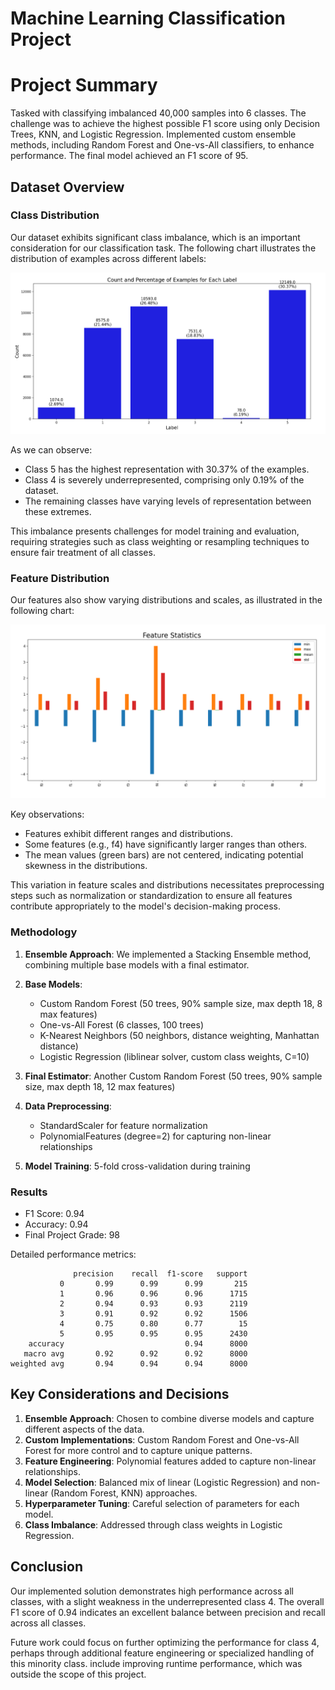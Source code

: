 # Machine Learning Classification Project

# Project Summary

Tasked with classifying imbalanced 40,000 samples into 6 classes. The challenge was to achieve the highest possible F1 score using only Decision Trees, KNN, and Logistic Regression. Implemented custom ensemble methods, including Random Forest and One-vs-All classifiers, to enhance performance. The final model achieved an F1 score of 95.

## Dataset Overview

### Class Distribution

Our dataset exhibits significant class imbalance, which is an important consideration for our classification task. The following chart illustrates the distribution of examples across different labels:

![Class Distribution](images/pic1.png)

As we can observe:
- Class 5 has the highest representation with 30.37% of the examples.
- Class 4 is severely underrepresented, comprising only 0.19% of the dataset.
- The remaining classes have varying levels of representation between these extremes.

This imbalance presents challenges for model training and evaluation, requiring strategies such as class weighting or resampling techniques to ensure fair treatment of all classes.

### Feature Distribution

Our features also show varying distributions and scales, as illustrated in the following chart:

![Feature Statistics](images/pic2.png)

Key observations:
- Features exhibit different ranges and distributions.
- Some features (e.g., f4) have significantly larger ranges than others.
- The mean values (green bars) are not centered, indicating potential skewness in the distributions.

This variation in feature scales and distributions necessitates preprocessing steps such as normalization or standardization to ensure all features contribute appropriately to the model's decision-making process.

### Methodology

1. **Ensemble Approach**: We implemented a Stacking Ensemble method, combining multiple base models with a final estimator.

2. **Base Models**:
   - Custom Random Forest (50 trees, 90% sample size, max depth 18, 8 max features)
   - One-vs-All Forest (6 classes, 100 trees)
   - K-Nearest Neighbors (50 neighbors, distance weighting, Manhattan distance)
   - Logistic Regression (liblinear solver, custom class weights, C=10)

3. **Final Estimator**: Another Custom Random Forest (50 trees, 90% sample size, max depth 18, 12 max features)

4. **Data Preprocessing**:
   - StandardScaler for feature normalization
   - PolynomialFeatures (degree=2) for capturing non-linear relationships

5. **Model Training**: 5-fold cross-validation during training

### Results

- F1 Score: 0.94
- Accuracy: 0.94
- Final Project Grade: 98

Detailed performance metrics:

```
              precision    recall  f1-score   support
           0       0.99      0.99      0.99       215
           1       0.96      0.96      0.96      1715
           2       0.94      0.93      0.93      2119
           3       0.91      0.92      0.92      1506
           4       0.75      0.80      0.77        15
           5       0.95      0.95      0.95      2430
    accuracy                           0.94      8000
   macro avg       0.92      0.92      0.92      8000
weighted avg       0.94      0.94      0.94      8000
```

## Key Considerations and Decisions

1. **Ensemble Approach**: Chosen to combine diverse models and capture different aspects of the data.
2. **Custom Implementations**: Custom Random Forest and One-vs-All Forest for more control and to capture unique patterns.
3. **Feature Engineering**: Polynomial features added to capture non-linear relationships.
4. **Model Selection**: Balanced mix of linear (Logistic Regression) and non-linear (Random Forest, KNN) approaches.
5. **Hyperparameter Tuning**: Careful selection of parameters for each model.
6. **Class Imbalance**: Addressed through class weights in Logistic Regression.

## Conclusion

Our implemented solution demonstrates high performance across all classes, with a slight weakness in the underrepresented class 4. The overall F1 score of 0.94 indicates an excellent balance between precision and recall across all classes.

Future work could focus on further optimizing the performance for class 4, perhaps through additional feature engineering or specialized handling of this minority class. include improving runtime performance, which was outside the scope of this project.
